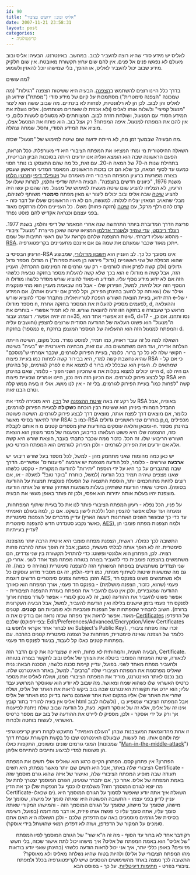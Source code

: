 ```yaml
---
id: 90
title: "אליס ובוב: ידועים בציבור"
date: 2007-11-21 23:58:31
layout: post
categories: 
  - קריפטולוגיה
---
```

לאליס יש מידע סודי שהיא רוצה להעביר לבוב. במחשב. באינטרנט. הבעיה: אליס ובוב מעולם לא נפגשו פנים אל פנים. אין להם שום ערוץ תקשורת מאובטח. אין שום חלקיק מידע שבוב יכול להעביר לאליס, או ההפך, בלי שמישהו יוכל להאזין ולשמוע.

מה עושים?

בדרך כלל היינו רוצים להשתמש ב<a href="http://he.wikipedia.org/wiki/%D7%94%D7%A6%D7%A4%D7%A0%D7%94">הצפנה</a>. הבעיה היא ששיטות הצפנה "רגילות" (מה שמכונה "הצפנה סימטרית") מסתמכות על קיום של מידע סודי ("מפתח") שידוע הן לאליס והן לבוב. לכן הן לא רלוונטיות, לפחות לא בינתיים. מה שבוב עושה הוא ליצור "מנעול קפיצי" ולשלוח אותו לאליס (ולא אכפת לו שאחרים מצותתים). אליס נועלת את המידע הסודי עם המנעול, ושולחת חזרה לבוב. המצותתים לא מסוגלים לעשות כלום, כי אין להם את המפתח למנעול. איפה המפתח? רק אצל בוב. הוא פותח את המנעול אצלו, מוציא את המידע הסודי, וחסל. שמחה וצהלה.

מה הבעיה? שבמשך זמן מה, לא הייתה ידועה שום שיטה למימוש של "מנעול" שכזה.

השאלה ההיסטורית מי ומתי המציאו את המפתח הציבורי היא די מעורפלת. ככל הנראה, הפעם הראשונה שבה הוא הומצא ועליה אנו יודעים הייתה בסוכנות הביון הבריטית, בתחילת שנות ה-70 של המאה ה-20. עם זאת, כל מה שהם התעסקו בו נותר חסוי כמעט עד לסוף המאה, כך שלא הם זכו בזכות הראשונים. המאמר המדעי הראשון שעסק בצורה מפורשת ברעיון המפתח הציבורי היה מאמרם של <a href="http://he.wikipedia.org/wiki/%D7%95%D7%99%D7%98%D7%A4%D7%99%D7%9C%D7%93_%D7%93%D7%99%D7%A4%D7%99">ויטפילד דיפי</a> ו<a href="http://he.wikipedia.org/wiki/%D7%9E%D7%A8%D7%98%D7%99%D7%9F_%D7%94%D7%9C%D7%9E%D7%9F">מרטין הלמן</a> משנת 1976, "כיוונים חדשים בהצפנה". הבעיה הייתה שדיפי והלמן, למרות שעלו על הרעיון, לא הצליחו להציע שום שיטה מעשית למימוש של מנעול. מה שהם כן עשו היה להציע <a href="http://he.wikipedia.org/wiki/%D7%A4%D7%A8%D7%95%D7%98%D7%95%D7%A7%D7%95%D7%9C_%D7%93%D7%99%D7%A4%D7%99-%D7%94%D7%9C%D7%9E%D7%9F">שיטה</a> שבה אליס ובוב יכולים ליצור יש מאין מפתח <strong>סימטרי</strong> משותף לשניהם, מבלי שהאויב המאזין יצליח לגלותו. למעשה, הם לא היו הראשונים שעלו על דבר כזה - קדם להם רלף מרקל, עם <a href="http://en.wikipedia.org/wiki/Merkle%27s_Puzzles">שיטה</a> (חזקה פחות) משלו. כל העניינים הללו מרתקים מאוד בפני עצמם וכנראה אקדיש להם פוסט נפרד.

פריצת הדרך המדוברת ביותר התרחשה שנה אחרי המאמר של דיפי והלמן, בשנת 1977. <a href="http://he.wikipedia.org/wiki/%D7%A8%D7%95%D7%A0%D7%9C%D7%93_%D7%A8%D7%99%D7%91%D7%A1%D7%98">רונלד ריבסט</a>, <a href="http://he.wikipedia.org/wiki/%D7%A2%D7%93%D7%99_%D7%A9%D7%9E%D7%99%D7%A8">עדי שמיר</a> ו<a href="http://he.wikipedia.org/wiki/%D7%9C%D7%90%D7%95%D7%A0%D7%A8%D7%93_%D7%90%D7%93%D7%9C%D7%9E%D7%9F">לאונרד אדלמן</a> המציאו שיטה שאכן מייצרת "מנעול" ציבורי מהסוג שעליו דיברתי. שיטת ההצפנה שלהם נקראת על שם ראשי התיבות של שמם - <a href="http://he.wikipedia.org/wiki/RSA#.D7.91.D7.98.D7.99.D7.97.D7.95.D7.AA">RSA</a>. ייתכן מאוד שכבר שמעתם את שמה גם אם אינכם מתעניינים בקריפטוגרפיה.

הרעיון הבסיסי ב-RSA אינו מסובך כל כך. לב העניין הוא <a href="http://he.wikipedia.org/wiki/%D7%97%D7%A9%D7%91%D7%95%D7%9F_%D7%9E%D7%95%D7%93%D7%95%D7%9C%D7%A8%D7%99">חשבון מודולורי</a>, שמבוצע מודולו מספר גדול n ("גדול" פירושו בן מאות ספרות) שהוא מכפלה של שני ראשוניים גדולים (ולכן קשה לפרק אותו לגורמים - רק שני גורמים זה המינימום ההכרחי). העניין הוא בכך שלא קשה להעלות מספר בחזקה טבעית כלשהי e מודולו n הזה, אבל קשה מאוד להוציא שורש מסדר כלשהו מודולו ה-n הזה אם לא ידוע מידע נוסף עליו. המידע הנוסף הזה יכול להיות, למשל, הפירוק שלו - אבל מה שבאמת מעניין הוא מהי פונקצית אוילר שלו (שאותה קל לחשב בהינתן הפירוק, וקל לפרק אם יודעים אותה). אם המידע הזה ידוע, בעיית הוצאת השורש הופכת לטריוויאלית: מתברר שכדי להוציא שורש e-י של מספר מודולו n, לפעמים מספיק להעלות את המספר בחזקה אחרת, d, וההעלאה בחזקה הזו זהה להוצאת שורש. זה לא תמיד אפשרי - בוחרים את e מראש כך שעבורה זה יהיה אפשרי. דוגמה: עבור n=35, זוג אפשרי אחד הוא e=5, d=17 - נסו ותהנו. אם כן, ה"מנעול" הוא פשוט העלאה של ההודעה הסודית שרוצים להצפין (וחושבים עליה כמספר) בחזקת e, והמפתח למנעול הזה הוא ההעלאה של המספר המוצפן בחזקת d.

השאלה למה כל זה עובד ראויה, כמו תמיד, לפוסט נפרד. מכל מקום, השיטה הייתה הצלחה אדירה, ועד היום משתמשים בה. עם זאת, מבחינה תיאורטית יש "בעיה" בשיטה - הקושי שלה לא כל כך ברור. כלומר, בעיית הפירוק לגורמים, שכבר אמרתי ש"מוסכם" שהיא נחשבת קשה למדי, היא בבירור קשה לפחות כמו בעיית פיצוח RSA - כי אם קל לפרק לגורמים, קל בהינתן e למצוא את d שמתאים לו. העניין הוא שבכלל לא ברור שהכיוון השני הפוך - כלומר, שאם בהינתן e היינו יכולים למצוא בקלות את d, גם היה לנו קל לבצע פירוק לגורמים. אם הכיוון הזה היה נכון, היינו אומרים שבעיית פיצוח RSA היא קשה "לפחות כמו" בעיית הפירוק לגורמים. בלי זה - אין לנו מושג. אולי זו בעיה ממש קלה וטרם הבנו זאת.

על רקע זה באה <a href="http://he.wikipedia.org/wiki/%D7%94%D7%A6%D7%A4%D7%A0%D7%AA_%D7%A8%D7%91%D7%99%D7%9F">שיטת ההצפנה</a> של <a href="http://he.wikipedia.org/wiki/%D7%9E%D7%99%D7%9B%D7%90%D7%9C_%D7%A8%D7%91%D7%99%D7%9F">רבין</a>. היא מזכירה למדי את RSA באופיה, אבל ההבדל המהותי ביניהן הוא ששיטת רבין הוכחה כ<strong>שקולה</strong> לבעיית הפירוק לגורמים; כלומר, אם מוצאים דרך לפצח אותה, מוצאים דרך לבצע פירוק לגורמים. השיטה פשוטה יותר לתיאור בסיסי מאשר RSA: כמו ב-RSA בוחרים שני ראשוניים גדולים p,q, מכפילים אותם לקבלת n ומכאן והלאה עוסקים בהודעות שהן מספרים קטנים מ-n. בהינתן מספר כזה, ההצפנה שלו היא פשוט העלאתו בריבוע; הפענוח של מסר מוצפן הוא הוצאת השורש הריבועי שלו. זה הכל. כזכור ממה שכבר כתבתי בעבר, הוצאת שורש היא קשה אלא אם יודעים את הפירוק לגורמים - ולכן הפירוק לגורמים הוא המפתח הפרטי כאן.

יש כאן כמה מהומות שאני מתחמק מהן - למשל, לכל מספר בעל שורש ריבועי יש <strong>ארבעה</strong> שורשים - כלומר, לכל הודעה מוצפנת יש ארבעה "פיענוחים" אפשריים. הדרך שבה מתגברים על כך היא על ידי הוספת "יתירות" להודעה המקורית - טקסט כלשהו שאנו מצפים שיהיה תמיד בכל הודעה (למשל, כותרת "בוקר טוב!" למעלה - או, אם רוצים להיות מתוחכמים יותר, הוספת התוצאה של הפעלת פונקצית תמצות על ההודעה בסופה). הסיכוי ששתי הודעות ששתיהן בעלות משמעות ושתיהן שורש של אותה הודעה מוצפנת יהיו בעלות אותה יתירות הוא אפסי, ולכן זה פותר באופן מעשי את הבעיה.

על פניו, הכל נפלא - רעיון המפתח הציבורי פותר לנו את כל בעיית שיתוף המפתחות, ומעתה ועד עולם אפשר להצפין הכל וללכת לישון בשקט. אם כן, למה בעולם האמיתי עדיין מדברים על הצפנות סימטריות (עד כדי כך שבעשר השנים האחרונות רעשה הארץ כאשר נקבע סטנדרט חדש להצפנה סימטרית, <a href="http://he.wikipedia.org/wiki/AES">AES</a>), ולמה הצפנות מפתח פומבי הן עדיין בעייתיות?

התשובה לכך כפולה. ראשית, הצפנת מפתח פומבי היא איטית הרבה יותר מהצפנה סימטרית. זה לא הופך אותה לבלתי מעשית, כמובן; אבל זה הופך אותה להרבה פחות רצויה. לכן, הפתרון הוא אלגנטי ופשוט: כדי להתחיל תקשורת בין שני צדדים, הם משתמשים בהצפנה פומבית כדי להעביר בצורה בטוחה מפתח מצד אחד לשני. אחרי כן, שני הצדדים משתמשים במפתח המשותף הזה להצפנה סימטרית (מהירה פי כמה). זה גם מה שמשיגות שיטות לשיתוף מפתח, כמו דיפי-הלמן. זה גם מסביר מדוע עוסקים כל הזמן בפיתוח צפנים סימטריים חדשים דוגמת AES, ולא משתמשים פשוט בפנקס חד פעמי (שהוא, כזכור, הצפנה מושלמת) - בפנקס חד פעמי, אורך המפתח הוא כאורך ההודעה שמעבירים, ולכן אין טעם להעביר את המפתח בעזרת ההצפנה הציבורית - אפשר פשוט להעביר את ההודעה (טוב, זה לא נכון לגמרי - אפשר לשדר מפתח ארוך לפנקס חד פעמי בזמן שישנים בלילה ואין הודעות להעביר, למשל, אבל הבעיה העקרונית ברורה). חשוב להבהיר שמפתחות של הצפנות פומביות ולא פומביות הם <strong>קטנים</strong>. קטנים מאוד. אפשר לראות איך מפתח שכזה נראה אם בודקים את ה-<a href="http://en.wikipedia.org/wiki/Digital_certificate">Certificates</a> של הדפדפן שלכם (בפיירפוקס: Edit/Preferences/Advanced/Encryption/View Certificates ואז לבחור אחד אקראי ולחפש בו Subject's Public Key). זכרו שזה מפתח ציבורי, כלומר של הצפנה שאינה סימטרית; מפתחות של הצפנה סימטרית קטנים בהרבה. עם מפתחות קטנים כאלו קל לעבוד, בניגוד לפנקס חד פעמי.

הבעיה השניה, והמהותית לא פחות, היא זו שמצריכה את קיום הדבר הזה, Certificate. לכאורה, שיטת המפתח הפומבי ביטלה את הצורך של אליס ובוב לתקשר בצורה בטוחה ולהעביר מפתח מאחד לשני. בפועל, עדיין קיימת סכנה כלשהי, הסכנה הבאה: נניח שאליס מפרסמת את המפתח הציבורי שלה "ברבים". למשל, באתר האינטרנט שלה. בוב נכנס לאתר האינטרנט, מוריד את המפתח הציבורי ממנו, ושולח לאליס את מספר כרטיס האשראי שלו כשהוא שמח ומאושר. מה שבוב לא יודע הוא שאוסקר המרושע עבד עליו; הוא יירט את תקשורת האינטרנט שבה בוב ביקש לראות את האתר של אליס, ושלח אליו במקום זאת אתר שאמנם נראה בדיוק כמו האתר של אליס (שהרי את האתר של אליס אין בעיה להוריד בתור קובץ html ולשלוח לבוב) , אבל המפתח הציבורי שמופיע בו אינו זה של אליס, אלא זה של אוסקר דווקא. כעת, כל הודעה שבוב שולח ניתנת לפיענוח אך ורק על ידי אוסקר - ולכן, מספיק לו ליירט את ההודעה של בוב עם מספר כרטיס האשראי, לעשות בוחטה ולברוח.

זו אחת מהדוגמאות המעצבנות שבהן "העולם האמיתי" מתעקש לקחת רעיון קריפטוגרפי יפה ולזהם אותו. מה לעשות, שבעולם האינטרנט שבו כל בקשת תקשורת עוברת דרך המוני גורמים שונים ומשונים, התקפות כאלו (שמכונות "<a href="http://en.wikipedia.org/wiki/Man_in_the_middle">Man-in-the-middle-attack</a>") הן פשוטות למדי לביצוע וחייבים להתייחס אליהן.

הפתרון? אין פתרון קסם. הפתרון הקיים כרגע הוא שאליס אולי תשים את המפתח הציבורי שלה באתר, אבל היא תשים שם יותר מאשר מפתח; היא תשים Certificate - תעודה שבה מופיע המפתח הציבורי שלה, ואישור של איזה שהוא גורם מוסמך שזה באמת המפתח של אליס. אחר כך, אם יתברר שטעינו, הגורם המוסמך יצטרך לתת על כך את הדין (מה יוצא לגורם המוסמך הזה? משלמים לו כסף על הנפקות של Certificate-ים שכאלו). השאלה איך אתה יודע שאפשר לסמוך על הגורם המוסמך היא עניין לדיון בפני עצמו - התשובה הפשוטה היא שאתה סומך על מישהו, שסומך על מישהו, שסומך על מישהו, שסומך על הגורם המוסמך הזה  - והמישהו המקורי שאתה סומך עליו, אתה סומך עליו כי פגשת אותו פיזית, או דבר מה דומה (בפועל, רשימה בסיסית של גורמים מוסמכים באה עם הדפדפן שלכם - ולכן השאלה היא האם אתם סומכים על המקור של הדפדפן, ושזה לא דפדפן רמאי שהושתל בידי אוסקר).
<p align="right">רק דבר אחד לא ברור עד הסוף - מה זה ה"אישור" של הגורם המוסמך לפיו המפתח "של אליס" הוא באמת המפתח של אליס? איך מישהו יכול לתת אישור שכזה, בלי חשש מזיופים? באופן כללי יותר, איך אני יכול לראות הודעה כלשהי (בהינתן שאני יודע בודאות מהו המפתח הציבורי של אליס) ולהיות בטוח שהיא נשלחה מאליס ולא מאוסקר? התשובה לכך נעוצה באחד מהשימושים הנוספים שיש לקריפטוגרפיה בכלל ולמפתח ציבורי בפרט - <a href="http://he.wikipedia.org/wiki/%D7%97%D7%AA%D7%99%D7%9E%D7%94_%D7%90%D7%9C%D7%A7%D7%98%D7%A8%D7%95%D7%A0%D7%99%D7%AA">חתימות דיגיטליות</a>. על כך - בפוסט הבא.</p>
